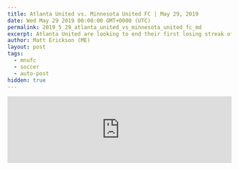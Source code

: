 ```yaml
---
title: Atlanta United vs. Minnesota United FC | May 29, 2019
date: Wed May 29 2019 00:00:00 GMT+0000 (UTC)
permalink: 2019_5_29_atlanta_united_vs_minnesota_united_fc_md
excerpt: Atlanta United are looking to end their first losing streak of the 2019 season when they host Minnesota United Wednesday night at Mercedes-Benz Stadium in this Week 14 match-up of the 2019 MLS Regular Season.
author: Matt Erickson (ME)
layout: post
tags:
  - mnufc
  - soccer
  - auto-post
hidden: true
---
```

<div class='soccer-video-wrapper'>
    <iframe class='soccer-video' width='100%' height='auto' frameborder='0' allowfullscreen src="https://www.mnufc.com/iframe-video?brightcove_id=6042518078001&brightcove_player_id=default&brightcove_account_id=5534894110001"></iframe>
</div>